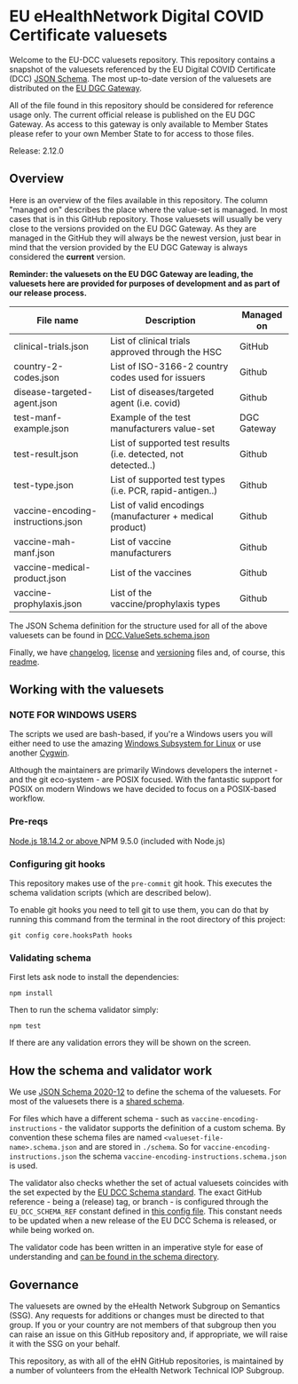 # EU eHealthNetwork Digital COVID Certificate valuesets

Welcome to the EU-DCC valuesets repository. This repository contains a snapshot of the valuesets referenced by the EU Digital COVID Certificate (DCC) [JSON Schema](https://github.com/ehn-dcc-development/eu-dcc-schema). The most up-to-date version of the valuesets are distributed on the [EU DGC Gateway](https://github.com/eu-digital-green-certificates/dgc-gateway).

All of the file found in this repository should be considered for reference usage only. The current official release is published on the EU DGC Gateway. As access to this gateway is only available to Member States please refer to your own Member State to for access to those files.

Release: 2.12.0


## Overview

Here is an overview of the files available in this repository. The column "managed on" describes the place where the value-set is managed. In most cases that is in this GitHub repository. Those valuesets will usually be very close to the versions provided on the EU DGC Gateway. As they are managed in the GitHub they will always be the newest version, just bear in mind that the version provided by the EU DGC Gateway is always considered the **current** version.

**Reminder: the valuesets on the EU DGC Gateway are leading, the valuesets here are provided for purposes of development and as part of our release process.**

File name 							 | Description														 | Managed on
------------------------------------ | ----------------------------------------------------------------- | ------------
clinical-trials.json                 | List of clinical trials approved through the HSC                  | GitHub
country-2-codes.json				 | List of ISO-3166-2 country codes used for issuers 				 | Github
disease-targeted-agent.json			 | List of diseases/targeted agent (i.e. covid)						 | Github
test-manf-example.json				 | Example of the test manufacturers value-set						 | DGC Gateway
test-result.json					 | List of supported test results (i.e. detected, not detected..)	 | Github
test-type.json						 | List of supported test types (i.e. PCR, rapid-antigen..)			 | Github
vaccine-encoding-instructions.json	 | List of valid encodings (manufacturer + medical product)			 | Github
vaccine-mah-manf.json				 | List of vaccine manufacturers									 | Github
vaccine-medical-product.json		 | List of the vaccines												 | Github
vaccine-prophylaxis.json			 | List of the vaccine/prophylaxis types							 | Github

The JSON Schema definition for the structure used for all of the above valuesets can be found in [DCC.ValueSets.schema.json](DCC.ValueSets.schema.json)

Finally, we have [changelog](CHANGELOG.md), [license](LICENSE.md) and [versioning](VERSIONING.md) files and, of course, this [readme](README.md).


## Working with the valuesets

### NOTE FOR WINDOWS USERS

The scripts we used are bash-based, if you're a Windows users you will either need to use the amazing [Windows Subsystem for Linux](https://learn.microsoft.com/en-us/windows/wsl/install) or use another [Cygwin](https://www.cygwin.com/).

Although the maintainers are primarily Windows developers the internet - and the git eco-system - are POSIX focused. With the fantastic support for POSIX on modern Windows we have decided to focus on a POSIX-based workflow.

### Pre-reqs

[Node.js 18.14.2 or above ](https://nodejs.org/en/)
NPM 9.5.0 (included with Node.js)

### Configuring git hooks

This repository makes use of the `pre-commit` git hook. This executes the schema validation scripts (which are described below).

To enable git hooks you need to tell git to use them, you can do that by running this command from the terminal in the root directory of this project:

	git config core.hooksPath hooks

### Validating schema

First lets ask node to install the dependencies:

	npm install

Then to run the schema validator simply:

	npm test

If there are any validation errors they will be shown on the screen.

## How the schema and validator work

We use [JSON Schema 2020-12](https://json-schema.org/specification.html) to define the schema of the valuesets. For most of the valuesets there is a [shared schema](schemas/DCC.ValueSets.schema.json).

For files which have a different schema - such as `vaccine-encoding-instructions` - the validator supports the definition of a custom schema. By convention these schema files are named `<valueset-file-name>.schema.json` and are stored in `./schema`. So for `vaccine-encoding-instructions.json` the schema `vaccine-encoding-instructions.schema.json` is used.

The validator also checks whether the set of actual valuesets coincides with the set expected by the [EU DCC Schema standard](https://github.com/ehn-dcc-development/eu-dcc-schema/blob/release/1.3.3/DCC.ValueSets.schema.json).
The exact GitHub reference - being a (release) tag, or branch - is configured through the `EU_DCC_SCHEMA_REF` constant defined in [this config file](./schemas/config.js).
This constant needs to be updated when a new release of the EU DCC Schema is released, or while being worked on.

The validator code has been written in an imperative style for ease of understanding and [can be found in the schema directory](schemas/validate-valuesets.js).


## Governance

The valuesets are owned by the eHealth Network Subgroup on Semantics (SSG). Any requests for additions or changes must be directed to that group. If you or your country are not members of that subgroup then you can raise an issue on this GitHub repository and, if appropriate, we will raise it with the SSG on your behalf.

This repository, as with all of the eHN GitHub repositories, is maintained by a number of volunteers from the eHealth Network Technical IOP Subgroup.
